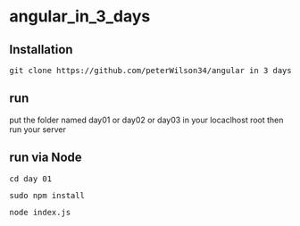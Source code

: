 # angular_in_3_days

## Installation

<pre>git clone https://github.com/peterWilson34/angular_in_3_days.git</pre>

## run
put the folder named day01 or day02 or day03 in your locaclhost root then run your server

## run via Node
<pre>cd day_01</pre>
<pre>sudo npm install</pre>
<pre>node index.js</pre>
